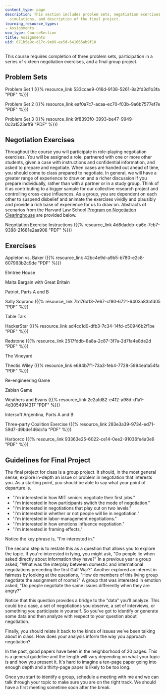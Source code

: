 ```yaml
---
content_type: page
description: This section includes problem sets, negotiation exercises on role play
  simulations, and description of the final project.
learning_resource_types:
- Assignments
ocw_type: CourseSection
title: Assignments
uid: 071b5e9c-d17c-9e09-ee5d-641665ab9f10
---
```


This course requires completion of three problem sets, participation in a series of sixteen negotiation exercises, and a final group project.

Problem Sets
------------

Problem Set 1 ({{% resource_link 533ccae9-016d-9138-5261-8a2fd3d1b3fa "PDF" %}})

Problem Set 2 ({{% resource_link eaf0a7c7-acaa-ec70-f03b-9a6b7577ef7e "PDF" %}})

Problem Set 3 ({{% resource_link 9f8393f0-3993-be47-9949-0c2a1523eff9 "PDF" %}})

Negotiation Exercises
---------------------

Throughout the course you will participate in role-playing negotiation exercises. You will be assigned a role, partnered with one or more other students, given a case with instructions and confidential information, and asked to prepare and negotiate. When cases are handed out ahead of time, you should come to class prepared to negotiate. In general, we will have a greater range of experience to draw on and a richer discussion if you prepare individually, rather than with a partner or in a study group. Think of it as contributing to a bigger sample for our collective research project and controlling cross-case influences. As a group, you are dependent on each other to suspend disbelief and animate the exercises vividly and plausibly and provide a rich base of experience for us to draw on. Abstracts of scenarios from the Harvard Law School [Program on Negotiation Clearinghouse](http://www.pon.harvard.edu/store/) are provided below.

Negotiation Exercise Instructions ({{% resource_link 4d8dadcb-ea6e-7cb7-9388-21681e2aa908 "PDF" %}})

Exercises
---------

Appleton vs. Baker ({{% resource_link 42bc4e9d-a9b5-b780-e2c8-607963b2c9de "PDF" %}})

Elmtree House

Malta Bargain with Great Britain

Patriot, Parts A and B

Sally Soprano ({{% resource_link 7b176d13-7e67-cf80-6721-6403a83bfd05 "PDF" %}})

Table Talk

HackerStar ({{% resource_link ad4cc1d0-dfb3-7c34-14fd-c50946b2f1be "PDF" %}})

Redstone ({{% resource_link 2517fddb-8a8a-2c87-3f7a-2d7fa4e8de2d "PDF" %}})

The Vineyard

Theotis Wiley ({{% resource_link e694b7f1-73a3-feb4-7728-5994ea1a54fa "PDF" %}})

Re-engineering Game

Zabian Game

Weathers and Evans ({{% resource_link 2e2afd82-e412-a98d-d1a1-4d3054914317 "PDF" %}})

Intersoft Argentina, Parts A and B

Three-party Coalition Exercise ({{% resource_link 283e3a39-9734-ed71-59d7-d9bde146dc1a "PDF" %}})

Harborco ({{% resource_link 93363e25-6022-ce14-0ee2-91036fe4a0e9 "PDF" %}})

Guidelines for Final Project
----------------------------

The final project for class is a group project. It should, in the most general sense, explore in-depth an issue or problem in negotiation that interests you. As a starting point, you should be able to say what your point of departure is.

*   "I'm interested in how MIT seniors negotiate their first jobs."
*   "I'm interested in how participants switch the mode of negotiation."
*   "I'm interested in negotiations that play out on two levels."
*   "I'm interested in whether or not people will lie in negotiation."
*   "I'm interested in labor-management negotiations."
*   "I'm interested in how emotions influence negotiation."
*   "I'm interested in framing effects."

Notice the key phrase is, "I'm interested in."

The second step is to restate this as a question that allows you to explore the topic. If you're interested in lying, you might ask, "Do people lie when asked directly about information they have?" In a previous year a group asked, "What was the interplay between domestic and international negotiations preceding the first Gulf War?" Another explored an interest in fairness by looking at the questions, "How do members of this living group negotiate the assignment of rooms?" A group that was interested in emotion asked, "Do people negotiate the same issues differently when they are angry?"

Notice that this question provides a bridge to the "data" you'll analyze. This could be a case, a set of negotiations you observe, a set of interviews, or something you participate in yourself. So you've got to identify or generate some data and then analyze with respect to your question about negotiation.

Finally, you should relate it back to the kinds of issues we've been talking about in class. How does your analysis inform the way you approach negotiation?

In the past, good papers have been in the neighborhood of 20 pages. This is a general guideline and the length will vary depending on what your topic is and how you present it. It's hard to imagine a ten-page paper going into enough depth and a thirty-page paper is likely to be too long.

Once you start to identify a group, schedule a meeting with me and we can talk through your topic to make sure you are on the right track. We should have a first meeting sometime soon after the break.